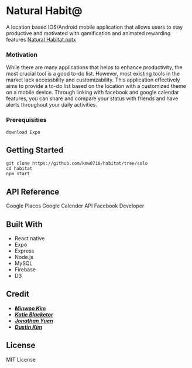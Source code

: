 # Natural Habit@

A location based IOS/Android mobile application that allows users to stay productive and motivated with gamification and animated rewarding features
[Natural Habitat.pptx](https://github.com/Angular-Toast/habitat/files/1557352/Natural.Habitat.pptx)


### Motivation

While there are many applications that helps to enhance productivity, the most crucial tool is a good to-do list. However, most existing tools in the market lack accessbility and customizability. This application effectively aims to provide a to-do list based on the location with a customized theme on a mobile device. Through linking with facebook and google calendar features, you can share and compare your status with friends and have alerts throughout your daily activities.

### Prerequisities

```
download Expo
```

## Getting Started


```
git clone https://github.com/kmw0710/habitat/tree/solo
cd habitat
npm start
```

## API Reference

Google Places
Google Calender API
Facebook Developer

## Built With

* React native
* Expo
* Express
* Node.js
* MySQL
* Firebase
* D3

## Credit

* **_[Minwoo Kim](https://github.com/kmw0710)_**
* **_[Katie Blacketor](https://github.com/blackeka)_**
* **_[Jonathan Yuen](https://github.com/lalapro)_**
* **_[Dustin Kim](https://github.com/dustykim)_**

## License

MIT License
